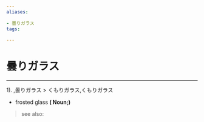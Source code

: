 ```yaml
---
aliases:
    
- 曇りガラス
tags:
    
---
```


# 曇りガラス
---
1).
,曇りガラス > くもりガラス,くもりガラス

- frosted glass
**( Noun;)**
> see also: 
            